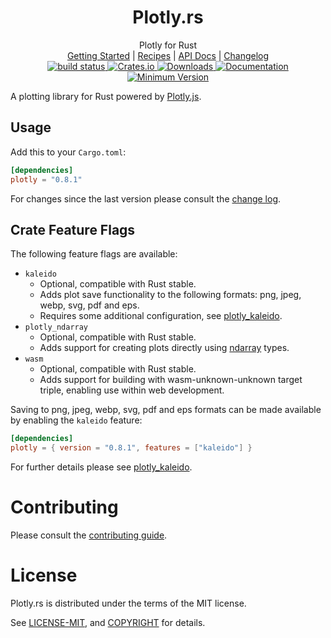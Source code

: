 <h1 align="center">Plotly.<span></span>rs</h1>

<div align="center">Plotly for Rust</div>

<div align="center">
	<a href="https://igiagkiozis.github.io/plotly/content/getting_started.html">Getting Started</a>
    |
    <a href="https://igiagkiozis.github.io/plotly/content/recipes.html">Recipes</a>
    |
    <a href="https://docs.rs/crate/plotly/">API Docs</a>
    |
    <a href="https://github.com/igiagkiozis/plotly/blob/master/CHANGELOG.md">Changelog</a>
</div>

<div align="center">
    <a href="https://github.com/igiagkiozis/plotly/actions">
        <img src="https://github.com/igiagkiozis/plotly/workflows/build_master/badge.svg" alt="build status">
    </a>
    <a href="https://crates.io/crates/plotly">
        <img src="https://img.shields.io/crates/v/plotly.svg" alt="Crates.io">
    </a>
    <a href="https://crates.io/crates/plotly">
        <img src="https://img.shields.io/crates/d/plotly" alt="Downloads">
    </a>
	<a href="https://docs.rs/plotly">
        <img src="https://docs.rs/plotly/badge.svg" alt="Documentation">
    </a>
    <a href="">
        <img src="https://img.shields.io/badge/Minimum%20Rust%20Version-1.31-brightgreen.svg" alt="Minimum Version">
    </a>
</div>

A plotting library for Rust powered by [Plotly.js](https://plot.ly/javascript/).


## Usage

Add this to your `Cargo.toml`:

```toml
[dependencies]
plotly = "0.8.1"
```

For changes since the last version please consult the [change log](https://github.com/igiagkiozis/plotly/blob/master/CHANGELOG.md).

## Crate Feature Flags
The following feature flags are available:
* `kaleido`
    * Optional, compatible with Rust stable.
    * Adds plot save functionality to the following formats: png, jpeg, webp, svg, pdf and eps.
    * Requires some additional configuration, see [plotly_kaleido](https://github.com/igiagkiozis/plotly/tree/master/plotly_kaleido).
* `plotly_ndarray`
    * Optional, compatible with Rust stable.
    * Adds support for creating plots directly using [ndarray](https://github.com/rust-ndarray/ndarray) types.
* `wasm`
    * Optional, compatible with Rust stable.
    * Adds support for building with wasm-unknown-unknown target triple, enabling use within web development.

Saving to png, jpeg, webp, svg, pdf and eps formats can be made available by enabling the `kaleido` feature: 

```toml
[dependencies]
plotly = { version = "0.8.1", features = ["kaleido"] }
```
For further details please see [plotly_kaleido](https://github.com/igiagkiozis/plotly/tree/master/plotly_kaleido).


# Contributing

Please consult the [contributing guide](https://github.com/igiagkiozis/plotly/blob/master/CONTRIBUTING.md).

# License

Plotly.rs is distributed under the terms of the MIT license.

See [LICENSE-MIT](https://github.com/igiagkiozis/plotly/blob/master/LICENSE-MIT), and [COPYRIGHT](https://github.com/igiagkiozis/plotly/blob/master/COPYRIGHT) for details.
